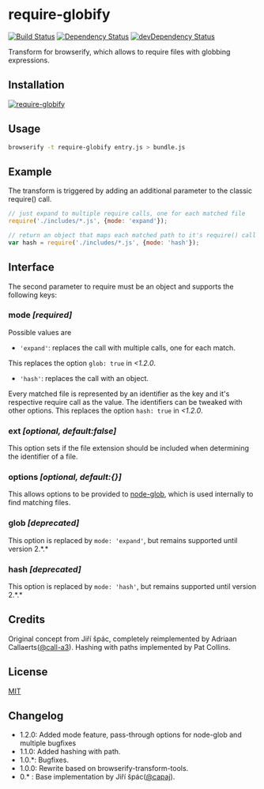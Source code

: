 require-globify
===============

[![Build Status](https://travis-ci.org/capaj/require-globify.svg?branch=develop)](https://travis-ci.org/capaj/require-globify)
[![Dependency Status](https://david-dm.org/capaj/require-globify.svg)](https://david-dm.org/capaj/require-globify) [![devDependency Status](https://david-dm.org/capaj/require-globify/dev-status.svg)](https://david-dm.org/capaj/require-globify#info=devDependencies)

Transform for browserify, which allows to require files with globbing expressions.

## Installation

[![require-globify](https://nodei.co/npm/require-globify.png?small=true)](https://nodei.co/npm/require-globify)

## Usage

``` bash
browserify -t require-globify entry.js > bundle.js
```

## Example

The transform is triggered by adding an additional parameter to the classic require() call.
```javascript
// just expand to multiple require calls, one for each matched file
require('./includes/*.js', {mode: 'expand'});

// return an object that maps each matched path to it's require() call
var hash = require('./includes/*.js', {mode: 'hash'});
```

## Interface
The second parameter to require must be an object and supports the following keys:

### mode *[required]*
  Possible values are
  - `'expand'`: replaces the call with multiple calls, one for each match.

  This replaces the option `glob: true` in *<1.2.0*.

  - `'hash'`: replaces the call with an object.

  Every matched file is represented by an identifier as the key and it's respective require call as the value. The identifiers can be tweaked with other options.
  This replaces the option `hash: true` in *<1.2.0*.

### ext *[optional, default:false]*
  This option sets if the file extension should be included when determining the identifier of a file.

### options *[optional, default:{}]*
  This allows options to be provided to [node-glob](https://www.npmjs.com/package/glob), which is used internally to find matching files.

### glob *[deprecated]*
  This option is replaced by `mode: 'expand'`, but remains supported until version 2.\*.\*

### hash *[deprecated]*
  This option is replaced by `mode: 'hash'`, but remains supported until version 2.\*.\*


## Credits
Original concept from Jiří špác, completely reimplemented by Adriaan Callaerts([@call-a3](https://github.com/call-a3)).
Hashing with paths implemented by Pat Collins.


## License
[MIT](http://github.com/capaj/require-globify/blob/master/LICENSE)


## Changelog
 - 1.2.0: Added mode feature, pass-through options for node-glob and multiple bugfixes
 - 1.1.0: Added hashing with path.
 - 1.0.*: Bugfixes.
 - 1.0.0: Rewrite based on browserify-transform-tools.
 - 0.*  : Base implementation by Jiří špác([@capaj](https://github.com/capaj)).
